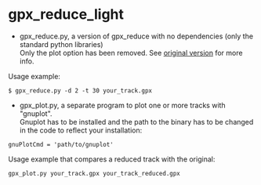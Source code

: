 # gpx_reduce_light

* gpx_reduce.py, a version of gpx_reduce with no dependencies (only the standard python libraries)  
Only the plot option has been removed.
See [original version](https://github.com/Alezy80/gpx_reduce) for more info.

Usage example:

```
$ gpx_reduce.py -d 2 -t 30 your_track.gpx
```

* gpx_plot.py, a separate program to plot one or more tracks with "gnuplot".  
Gnuplot has to be installed and the path to the binary has to be changed in the code
to reflect your installation:

```
gnuPlotCmd = 'path/to/gnuplot'
```

Usage example that compares a reduced track with the original:

```
gpx_plot.py your_track.gpx your_track_reduced.gpx
```
